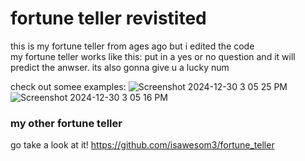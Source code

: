 # fortune teller revistited
this is my fortune teller from ages ago but i edited the code   
my fortune teller works like this: put in a yes or no question and it will predict the anwser. its also gonna give u a lucky num

check out somee examples:
![Screenshot 2024-12-30 3 05 25 PM](https://github.com/user-attachments/assets/8931692b-fb79-476e-b4fb-cafe5a9ebcf6)   ![Screenshot 2024-12-30 3 05 16 PM](https://github.com/user-attachments/assets/bab33b56-6f6c-43d5-945e-e69cde029519)

 ### my other fortune teller

 go take a look at it!
 https://github.com/isawesom3/fortune_teller

